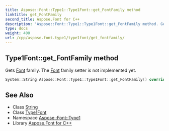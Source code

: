 ```yaml
---
title: Aspose::Font::Type1::Type1Font::get_FontFamily method
linktitle: get_FontFamily
second_title: Aspose.Font for C++
description: 'Aspose::Font::Type1::Type1Font::get_FontFamily method. Gets Font family. The Font family setter is not implemented yet in C++.'
type: docs
weight: 400
url: /cpp/aspose.font.type1/type1font/get_fontfamily/
---
```

## Type1Font::get_FontFamily method


Gets [Font](../../../aspose.font/font/) family. The [Font](../../../aspose.font/font/) family setter is not implemented yet.

```cpp
System::String Aspose::Font::Type1::Type1Font::get_FontFamily() override
```

## See Also

* Class [String](../../../system/string/)
* Class [Type1Font](../)
* Namespace [Aspose::Font::Type1](../../)
* Library [Aspose.Font for C++](../../../)

